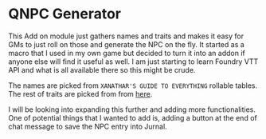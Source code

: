 # QNPC Generator

This Add on module just gathers names and traits and makes it easy for GMs to just roll on those and generate the NPC on the fly. It started as a macro that I used in my own game but decided to turn it into an addon if anyone else will find it useful as well. I am just starting to learn Foundry VTT API and what is all available there so this might be crude.

The names are picked from `XANATHAR'S GUIDE TO EVERYTHING` rollable tables. The rest of traits are picked from from [here](https://www.reddit.com/r/DnD/comments/452r6r/a_massive_and_growing_resource_of_random_tables/).

I will be looking into expanding this further and adding more functionalities. One of potential things that I wanted to add is, adding a button at the end of chat message to save the NPC entry into Jurnal.
